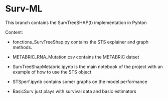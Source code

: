 # Surv-ML

This branch contains the SurvTreeSHAP(t) implementation in Pyhton

Content:

- fonctions_SurvTreeShap.py contains the STS explainer and graph methods.
- METABRIC_RNA_Mutation.csv contains the METABRIC datset
- SurvTreeShapMetabric.ipynb is the main notebook of the project with an example of how to use the STS object
- STSperf.ipynb contains somer graphs on the model performance

- BasicSurv just plays with survival data and basic estimators 

